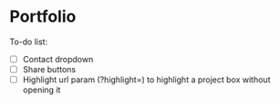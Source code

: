 # Portfolio

To-do list:

- [ ] Contact dropdown
- [ ] Share buttons
- [ ] Highlight url param (?highlight=) to highlight a project box without opening it